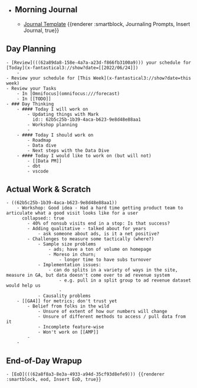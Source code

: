 - ## Morning Journal
	- [Journal Template](((62a73923-0d4c-4e1c-a939-7fd90622dd86))) {{renderer :smartblock, Journaling Prompts, Insert Journal, true}}
## Day Planning
	- [Review](((62a89da8-158e-4a7a-a23d-f866fb3100a9))) your schedule for [Today](x-fantastical3://show?date=[[2022/06/24]])
		-
	- Review your schedule for [This Week](x-fantastical3://show?date=this week)
	- Review your Tasks
		- In [Omnifocus](omnifocus:///forecast)
		- In [[TODO]]
	- ### Day Thinking
		- #### Today I will work on
			- Updating things with Mark
			  id:: 62b5c25b-1b39-4aca-b623-9e8d48e88aa1
			- Workshop planning
			-
		- #### Today I should work on
			- Roadmap
			- Data dive
			- Next steps with the Data Dive
		- #### Today I would like to work on (but will not)
			- [[Data PM]]
			- dbt
			- vscode
## Actual Work & Scratch
	- ((62b5c25b-1b39-4aca-b623-9e8d48e88aa1))
		- Workshop: Good idea - Had a hard time getting product team to articulate what a good visit looks like for a user
		  collapsed:: true
			- 40% of nonsub visits end in a stop: Is that success?
			- Adding qualitative - talked about for years
				- ask someone about ads, is it a net positive?
			- Challenges to measure some tactically (where?)
				- Sample size problems
					- ads; have a ton of volume on homepage
					- Moreso in churn;
						- longer time to have subs turnover
				- Implementation issues:
					- can do splits in a variety of ways in the site, measure in GA, but data doesn't come over to ad revenue system
						- e.g. pull in a split group to ad revenue dataset would help us
						-
				- Causality problems
		- [[GA4]] for metrics; don't trust yet
			- Belief from folks in the wild
				- Unsure of extent of how our numbers will change
				- Unsure of different methods to access / pull data from it
				- Incomplete feature-wise
				- Won't work on [[AMP]]
			-
		-
## End-of-Day Wrapup
	- [EoD](((62a8f8a3-8e3a-4933-a94d-35cf93d8efe9))) {{renderer :smartblock, eod, Insert EoD, true}}